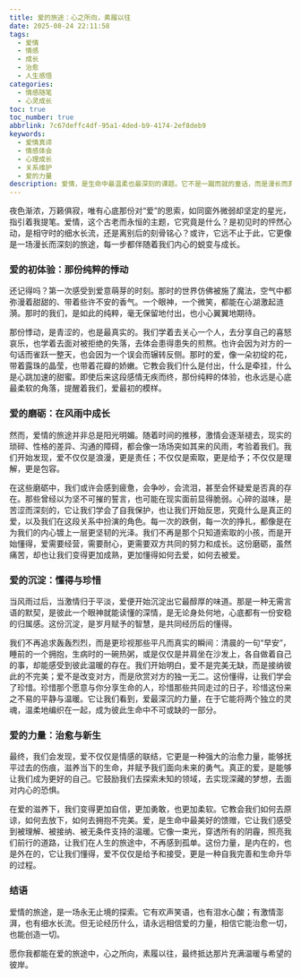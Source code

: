 ```yaml
---
title: 爱的旅途：心之所向，素履以往
date: 2025-08-24 22:11:58
tags:
  - 爱情
  - 情感
  - 成长
  - 治愈
  - 人生感悟
categories:
  - 情感随笔
  - 心灵成长
toc: true
toc_number: true
abbrlink: 7c67deffc4df-95a1-4ded-b9-4174-2ef8deb9
keywords:
  - 爱情真谛
  - 情感体会
  - 心理成长
  - 关系维护
  - 爱的力量
description: 爱情，是生命中最温柔也最深刻的课题。它不是一蹴而就的童话，而是漫长而真实的旅途。从最初的悸动，到经历风雨的磨砺，再到沉淀后的懂得与珍惜，每一步都刻画着我们内心的成长。这篇文章将带你一同探索爱的不同阶段，感受它如何治愈、滋养并最终成就我们，愿你在这份温柔的指引下，找到属于自己的那份坚定与温暖。
---
```


夜色渐浓，万籁俱寂，唯有心底那份对“爱”的思索，如同窗外微弱却坚定的星光，指引着我提笔。爱情，这个古老而永恒的主题，它究竟是什么？是初见时的怦然心动，是相守时的细水长流，还是离别后的刻骨铭心？或许，它远不止于此，它更像是一场漫长而深刻的旅途，每一步都伴随着我们内心的蜕变与成长。

### 爱的初体验：那份纯粹的悸动

还记得吗？第一次感受到爱意萌芽的时刻。那时的世界仿佛被施了魔法，空气中都弥漫着甜甜的、带着些许不安的香气。一个眼神，一个微笑，都能在心湖激起涟漪。那时的我们，是如此的纯粹，毫无保留地付出，也小心翼翼地期待。

那份悸动，是青涩的，也是最真实的。我们学着去关心一个人，去分享自己的喜怒哀乐，也学着去面对被拒绝的失落，去体会患得患失的煎熬。也许会因为对方的一句话而雀跃一整天，也会因为一个误会而辗转反侧。那时的爱，像一朵初绽的花，带着露珠的晶莹，也带着花瓣的娇嫩。它教会我们什么是付出，什么是牵挂，什么是心跳加速的甜蜜。即使后来这段感情无疾而终，那份纯粹的体验，也永远是心底最柔软的角落，提醒着我们，爱最初的模样。

### 爱的磨砺：在风雨中成长

然而，爱情的旅途并非总是阳光明媚。随着时间的推移，激情会逐渐褪去，现实的琐碎、性格的差异、沟通的障碍，都会像一场场突如其来的风雨，考验着我们。我们开始发现，爱不仅仅是浪漫，更是责任；不仅仅是索取，更是给予；不仅仅是理解，更是包容。

在这些磨砺中，我们或许会感到疲惫，会争吵，会流泪，甚至会怀疑爱是否真的存在。那些曾经以为坚不可摧的誓言，也可能在现实面前显得脆弱。心碎的滋味，是苦涩而深刻的，它让我们学会了自我保护，也让我们开始反思，究竟什么是真正的爱，以及我们在这段关系中扮演的角色。每一次的跌倒，每一次的挣扎，都像是在为我们的内心镀上一层更坚韧的光泽。我们不再是那个只知道索取的小孩，而是开始懂得，爱需要经营，需要耐心，更需要双方共同的努力和成长。这份磨砺，虽然痛苦，却也让我们变得更加成熟，更加懂得如何去爱，如何去被爱。

### 爱的沉淀：懂得与珍惜

当风雨过后，当激情归于平淡，爱便开始沉淀出它最醇厚的味道。那是一种无需言语的默契，是彼此一个眼神就能读懂的深情，是无论身处何地，心底都有一份安稳的归属感。这份沉淀，是岁月赋予的智慧，是共同经历后的懂得。

我们不再追求轰轰烈烈，而是更珍视那些平凡而真实的瞬间：清晨的一句“早安”，睡前的一个拥抱，生病时的一碗热粥，或是仅仅是并肩坐在沙发上，各自做着自己的事，却能感受到彼此温暖的存在。我们开始明白，爱不是完美无缺，而是接纳彼此的不完美；爱不是改变对方，而是欣赏对方的独一无二。这份懂得，让我们学会了珍惜。珍惜那个愿意与你分享生命的人，珍惜那些共同走过的日子，珍惜这份来之不易的平静与温暖。它让我们看到，爱最深沉的力量，在于它能将两个独立的灵魂，温柔地编织在一起，成为彼此生命中不可或缺的一部分。

### 爱的力量：治愈与新生

最终，我们会发现，爱不仅仅是情感的联结，它更是一种强大的治愈力量，能够抚平过去的伤痕，滋养当下的生命，并赋予我们面向未来的勇气。真正的爱，是能够让我们成为更好的自己。它鼓励我们去探索未知的领域，去实现深藏的梦想，去面对内心的恐惧。

在爱的滋养下，我们变得更加自信，更加勇敢，也更加柔软。它教会我们如何去原谅，如何去放下，如何去拥抱不完美。爱，是生命中最美好的馈赠，它让我们感受到被理解、被接纳、被无条件支持的温暖。它像一束光，穿透所有的阴霾，照亮我们前行的道路，让我们在人生的旅途中，不再感到孤单。这份力量，是内在的，也是外在的，它让我们懂得，爱不仅仅是给予和接受，更是一种自我完善和生命升华的过程。

### 结语

爱情的旅途，是一场永无止境的探索。它有欢声笑语，也有泪水心酸；有激情澎湃，也有细水长流。但无论经历什么，请永远相信爱的力量，相信它能治愈一切，也能创造一切。

愿你我都能在爱的旅途中，心之所向，素履以往，最终抵达那片充满温暖与希望的彼岸。